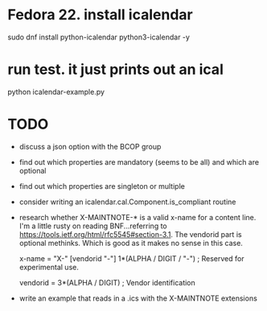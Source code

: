 # Fedora 22. install icalendar
sudo dnf install python-icalendar python3-icalendar -y

# run test. it just prints out an ical 

python icalendar-example.py

# TODO

* discuss a json option with the BCOP group
* find out which properties are mandatory (seems to be all) and which are optional
* find out which properties are singleton or multiple
* consider writing an icalendar.cal.Component.is_compliant routine
* research whether X-MAINTNOTE-* is a valid x-name for a content line. I'm a little rusty on reading BNF...referring to https://tools.ietf.org/html/rfc5545#section-3.1. The vendorid part is optional methinks. Which is good as it makes no sense in this case.

     x-name        = "X-" [vendorid "-"] 1*(ALPHA / DIGIT / "-")
     ; Reserved for experimental use.

     vendorid      = 3*(ALPHA / DIGIT)
     ; Vendor identification

* write an example that reads in a .ics with the X-MAINTNOTE extensions
